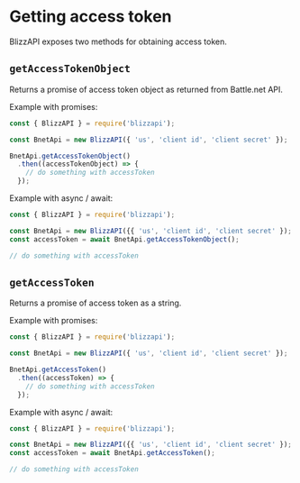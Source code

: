 # Getting access token

BlizzAPI exposes two methods for obtaining access token.

## `getAccessTokenObject`

Returns a promise of access token object as returned from Battle.net API.

Example with promises:

```js
const { BlizzAPI } = require('blizzapi');

const BnetApi = new BlizzAPI({ 'us', 'client id', 'client secret' });

BnetApi.getAccessTokenObject()
  .then((accessTokenObject) => {
    // do something with accessToken
  });
```

Example with async / await:

```js
const { BlizzAPI } = require('blizzapi');

const BnetApi = new BlizzAPI({{ 'us', 'client id', 'client secret' });
const accessToken = await BnetApi.getAccessTokenObject();

// do something with accessToken
```

## `getAccessToken`

Returns a promise of access token as a string.

Example with promises:

```js
const { BlizzAPI } = require('blizzapi');

const BnetApi = new BlizzAPI({ 'us', 'client id', 'client secret' });

BnetApi.getAccessToken()
  .then((accessToken) => {
    // do something with accessToken
  });
```

Example with async / await:

```js
const { BlizzAPI } = require('blizzapi');

const BnetApi = new BlizzAPI({{ 'us', 'client id', 'client secret' });
const accessToken = await BnetApi.getAccessToken();

// do something with accessToken
```

